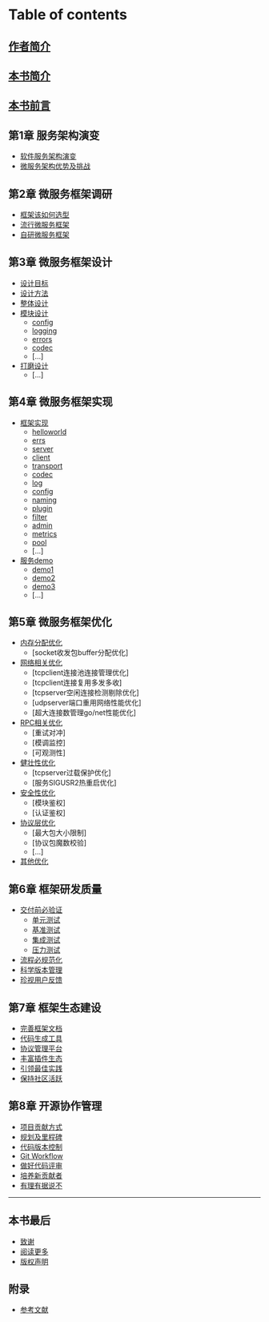 # Table of contents

## [作者简介](Author.md)
## [本书简介](README.md)
## [本书前言](preface.md)

## 第1章 服务架构演变

* [软件服务架构演变](1-architectures/evolution_of_architectures.md)
* [微服务架构优势及挑战](1-architectures/pros_and_cons.md)

## 第2章 微服务框架调研

* [框架该如何选型](2-research/howto-choose-framework.md)
* [流行微服务框架](2-research/widely_used_frameworks.md)
* [自研微服务框架](2-research/why_develop_another_one.md)

## 第3章 微服务框架设计

* [设计目标](3-framework/design-goal.md)
* [设计方法](3-framework/design-methods.md)
* [整体设计](3-framework/arch-overview.md)
* [模块设计](3-framework/modules/README.md)
  * [config](3-framework/modules/config.md)
  * [logging](3-framework/modules/logging.md)
  * [errors](3-framework/modules/errors.md)
  * [codec](3-framework/modules/codec.md)
  * [...]
* [打磨设计](3-framework/design-review.md)
  * [...]

## 第4章 微服务框架实现

* [框架实现](4-devel/modules/README.md)
  * [helloworld](4-devel/modules/helloworld.md)
  * [errs](4-devel/modules/errs.md)
  * [server](4-devel/modules/server.md)
  * [client](4-devel/modules/client.md)
  * [transport](4-devel/modules/transport.md)
  * [codec](4-devel/modules/codec.md)
  * [log](4-devel/modules/log.md)
  * [config](4-devel/modules/config.md)
  * [naming](4-devel/modules/naming.md)
  * [plugin](4-devel/modules/plugin.md)
  * [filter](4-devel/modules/filter.md)
  * [admin](4-devel/modules/admin.md)
  * [metrics](4-devel/modules/metrics.md)
  * [pool](4-devel/modules/pool.md)
  * [...]
* [服务demo](4-devel/examples/README.md)
  * [demo1](4-devel/examples/demo1.md)
  * [demo2](4-devel/examples/demo2.md)
  * [demo3](4-devel/examples/demo3.md)
  * [...]

## 第5章 微服务框架优化

* [内存分配优化](5-optimize/mem/README.md)
  * [socket收发包buffer分配优化]
* [网络相关优化](5-optimize/network/README.md)
  * [tcpclient连接池连接管理优化]
  * [tcpclient连接复用多发多收]
  * [tcpserver空闲连接检测剔除优化]
  * [udpserver端口重用网络性能优化]
  * [超大连接数管理go/net性能优化]
* [RPC相关优化](5-optimize/rpc/README.md)
  * [重试对冲]
  * [模调监控]
  * [可观测性]
* [健壮性优化](5-optimize/robustness/README.md)
  * [tcpserver过载保护优化]
  * [服务SIGUSR2热重启优化]
* [安全性优化](5-optimize/security/README.md)
  * [模块鉴权]
  * [认证鉴权]
* [协议层优化](5-optimize/codec/README.md)
  * [最大包大小限制]
  * [协议包魔数校验]
  * [...]
* [其他优化](5-optimize/other/README.md)

## 第6章 框架研发质量

* [交付前必验证](6-quality/testing/README.md)
  * [单元测试](6-quality/testing/unit_test.md)
  * [基准测试](6-quality/testing/benchmark.md)
  * [集成测试](6-quality/testing/ji-cheng-ce-shi.md)
  * [压力测试](6-quality/testing/ya-li-ce-shi.md)
* [流程必规范化](6-quality/automate_the_workflow.md)
* [科学版本管理](6-quality/version.md)
* [珍视用户反馈](6-quality/feedback.md)

## 第7章 框架生态建设

* [完善框架文档](7-ecosystem/documentation.md)
* [代码生成工具](7-ecosystem/generator.md)
* [协议管理平台](7-ecosystem/protomgr.md)
* [丰富插件生态](7-ecosystem/plugins.md)
* [引领最佳实践](7-ecosystem/practices.md)
* [保持社区活跃](7-ecosystem/community.md)

## 第8章 开源协作管理

* [项目贡献方式](8-cooperation/contribution.md)
* [规划及里程碑](8-cooperation/milestone.md)
* [代码版本控制](8-cooperation/cvs.md)
* [Git Workflow](8-cooperation/workflow.md)
* [做好代码评审](8-cooperation/codereview.md)
* [培养新贡献者](8-cooperation/newbies.md)
* [有理有据说不](8-cooperation/sayno.md)

---

## 本书最后

* [致谢](thanks.md)
* [阅读更多](readmore.md)
* [版权声明](copyright.md)

## 附录

* [参考文献](appendix/references.md)
